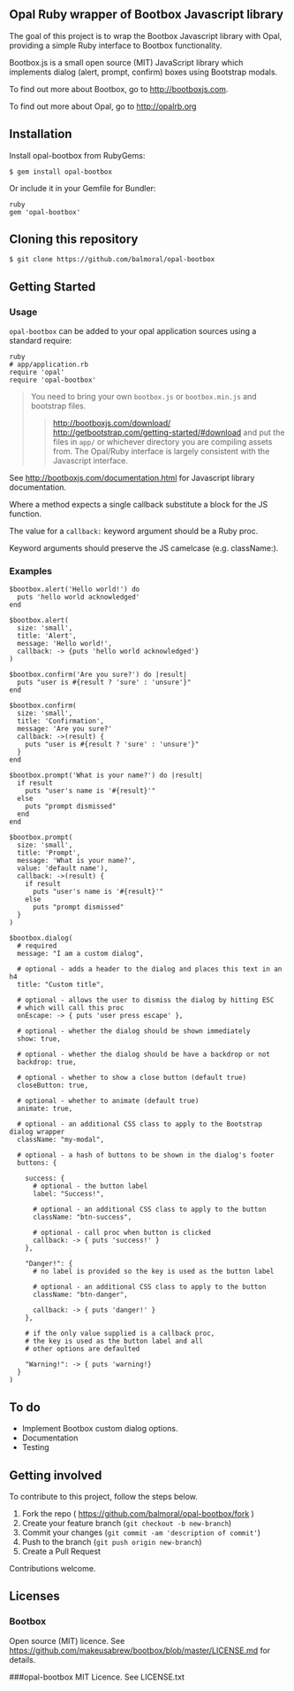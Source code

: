 ## Opal Ruby wrapper of Bootbox Javascript library

The goal of this project is to wrap the Bootbox Javascript library with Opal, providing a simple Ruby interface to Bootbox functionality.

Bootbox.js is a small open source (MIT) JavaScript library which implements dialog (alert, prompt, confirm) boxes using Bootstrap modals.

To find out more about Bootbox, go to http://bootboxjs.com.

To find out more about Opal, go to http://opalrb.org

## Installation

Install opal-bootbox from RubyGems:

```
$ gem install opal-bootbox
```

Or include it in your Gemfile for Bundler:

```
ruby
gem 'opal-bootbox'
```

## Cloning this repository

```
$ git clone https://github.com/balmoral/opal-bootbox
```

## Getting Started

### Usage

`opal-bootbox` can be added to your opal application sources using a standard require:

```
ruby
# app/application.rb
require 'opal'
require 'opal-bootbox'
```

> You need to bring your own `bootbox.js` or `bootbox.min.js` and bootstrap files.
>> http://bootboxjs.com/download/
>> http://getbootstrap.com/getting-started/#download
> and put the files in `app/` or whichever directory you are compiling assets from.
The Opal/Ruby interface is largely consistent with the Javascript interface.
 
See http://bootboxjs.com/documentation.html for Javascript library documentation.

Where a method expects a single callback substitute a block for the JS function.
  
The value for a `callback:` keyword argument should be a Ruby proc.

Keyword arguments should preserve the JS camelcase (e.g. className:).

### Examples

```
$bootbox.alert('Hello world!') do
  puts 'hello world acknowledged'
end
```

```
$bootbox.alert(
  size: 'small', 
  title: 'Alert', 
  message: 'Hello world!', 
  callback: -> {puts 'hello world acknowledged'}
)
```

```
$bootbox.confirm('Are you sure?') do |result|
  puts "user is #{result ? 'sure' : 'unsure'}"
end
```

```
$bootbox.confirm(
  size: 'small', 
  title: 'Confirmation', 
  message: 'Are you sure?'
  callback: ->(result) {
    puts "user is #{result ? 'sure' : 'unsure'}"
  }
end
```

```
$bootbox.prompt('What is your name?') do |result|
  if result 
    puts "user's name is '#{result}'"
  else
    puts "prompt dismissed"
  end  
end
```

```
$bootbox.prompt(
  size: 'small', 
  title: 'Prompt', 
  message: 'What is your name?', 
  value: 'default name'),
  callback: ->(result) {
    if result 
      puts "user's name is '#{result}'"
    else
      puts "prompt dismissed"
  } 
)
```

```
$bootbox.dialog(
  # required
  message: "I am a custom dialog",
  
  # optional - adds a header to the dialog and places this text in an h4 
  title: "Custom title",

  # optional - allows the user to dismiss the dialog by hitting ESC
  # which will call this proc 
  onEscape: -> { puts 'user press escape' },
  
  # optional - whether the dialog should be shown immediately
  show: true,
  
  # optional - whether the dialog should be have a backdrop or not
  backdrop: true,

  # optional - whether to show a close button (default true)
  closeButton: true,
  
  # optional - whether to animate (default true)
  animate: true,
  
  # optional - an additional CSS class to apply to the Bootstrap dialog wrapper
  className: "my-modal",
  
  # optional - a hash of buttons to be shown in the dialog's footer
  buttons: {
    
    success: {
      # optional - the button label    
      label: "Success!",

      # optional - an additional CSS class to apply to the button
      className: "btn-success",
      
      # optional - call proc when button is clicked
      callback: -> { puts 'success!' }
    },
    
    "Danger!": {
      # no label is provided so the key is used as the button label

      # optional - an additional CSS class to apply to the button
      className: "btn-danger",
      
      callback: -> { puts 'danger!' }
    },

    # if the only value supplied is a callback proc, 
    # the key is used as the button label and all
    # other options are defaulted

    "Warning!": -> { puts 'warning!}
  }
)
```

## To do

* Implement Bootbox custom dialog options. 
* Documentation
* Testing

## Getting involved

To contribute to this project, follow the steps below.

1. Fork the repo ( https://github.com/balmoral/opal-bootbox/fork )
2. Create your feature branch (`git checkout -b new-branch`)
3. Commit your changes (`git commit -am 'description of commit'`)
4. Push to the branch (`git push origin new-branch`)
5. Create a Pull Request

Contributions welcome.

## Licenses

### Bootbox
Open source (MIT) licence.
See https://github.com/makeusabrew/bootbox/blob/master/LICENSE.md for details.

###opal-bootbox 
MIT Licence.
See LICENSE.txt


